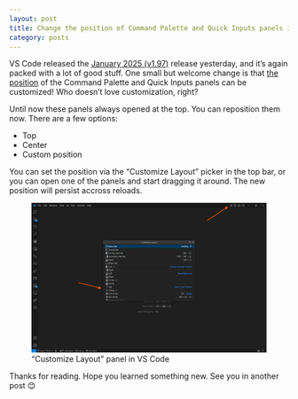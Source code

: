 ```yaml
---
layout: post
title: Change the position of Command Palette and Quick Inputs panels in VS Code
category: posts
---
```


VS Code released the [January 2025 (v1.97)](https://code.visualstudio.com/updates/v1_97) release yesterday, and it’s again packed with a lot of good stuff. One small but welcome change is that [the position](https://code.visualstudio.com/updates/v1_97/#_move-the-command-palette-and-quick-inputs) of the Command Palette and Quick Inputs panels can be customized! Who doesn’t love customization, right?

Until now these panels always opened at the top. You can reposition them now. There are a few options:

- Top
- Center
- Custom position

You can set the position via the “Customize Layout” picker in the top bar, or you can open one of the panels and start dragging it around. The new position will persist accross reloads.

<figure>
  <img src="/assets/img/2025/02/07/customize-layout-options-in-vs-code.webp" alt="">
  <figcaption>“Customize Layout” panel in VS Code</figcaption>
</figure>

Thanks for reading. Hope you learned something new. See you in another post 😊
